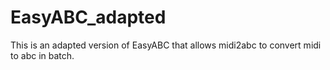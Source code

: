 # EasyABC_adapted
This is an adapted version of EasyABC that allows midi2abc to convert midi to abc in batch.

